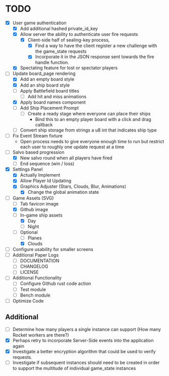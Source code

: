 # TODO
- [X] User game authentication
	- [X] Add additional hashed private_id_key
	- [X] Allow server the ability to authenticate user fire requests
		- [X] Client-side half of sealing-key process, 
			- [X] Find a way to have the client register a new challenge with the game_state requests
			- [X] Incorporate it in the JSON response sent towards the fire handle function.
	- [X] Spectating feature for lost or spectator players
- [ ] Update board_page rendering
	- [X] Add an empty board style
	- [X] Add an ship board style
    - [ ] Apply Battlefield board titles
        - [ ] Add hit and miss animations
    - [X] Apply board names component
	- [ ] Add Ship Placement Prompt
		- [ ] Create a ready stage where everyone can place their ships
            - Bind this to an empty player board with a click and drag callback
    - [ ] Convert ship storage from strings a u8 int that indicates ship type
- [ ] Fix Event Stream fixture
    - Open process needs to give everyone enough time to run but restrict each user to roughly
    one update request at a time
- [ ] Salvo based progression
	- [X] New salvo round when all players have fired
	- [ ] End sequence (win / loss)
- [X] Settings Panel
	- [X] Actually Implement
	- [X] Allow Player Id Updating
	- [X] Graphics Adjuster (Stars, Clouds, Blur, Animations)
        - [X] Change the global animation state
- [ ] Game Assets (SVG)
	- [ ] Tab favicon image
	- [X] Github image
	- [ ] In-game ship assets
		- [X] Day
		- [ ] Night
	- [ ] Optional
		- [ ] Planes
		- [X] Clouds
- [ ] Configure usability for smaller screens
- [ ] Additional Paper Logs
	- [ ] DOCUMENTATION
	- [ ] CHANGELOG
	- [ ] LICENSE
- [ ] Additional Functionality
	- [ ] Configure Github rust code action
	- [ ] Test module
	- [ ] Bench module
- [ ] Optimize Code

## Additional
- [ ] Determine how many players a single instance can support (How many Rocket workers are there?)
- [X] Perhaps retry to incorporate Server-Side events into the application again
- [X] Investigate a better encryption algorithm that could be used to verify requests.
- [ ] Investigate if subsequent instances should need to be created in order to support the multitude of individual game_state instances
